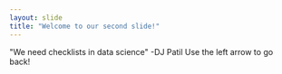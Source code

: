 ```yaml
---
layout: slide
title: "Welcome to our second slide!"
---
```

"We need checklists in data science" -DJ Patil
Use the left arrow to go back!
